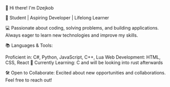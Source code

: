 👋 Hi there! I'm Dzejkob

🔧 Student | Aspiring Developer | Lifelong Learner

💻 Passionate about coding, solving problems, and building applications. Always eager to learn new technologies and improve my skills.

📚 Languages & Tools:

Proficient in: C#, Python, JavaScript, C++, Lua
Web Development: HTML, CSS, React
🌱 Currently Learning: C and will be looking into rust afterwards


🛠️ Open to Collaborate: Excited about new opportunities and collaborations. Feel free to reach out!
